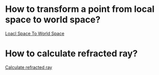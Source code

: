 # How to transform a point from local space to world space?
[Loacl Space To World Space](https://gaussformula.github.io/SpaceTransform)

# How to calculate refracted ray?
[Calculate refracted ray](https://gaussformula.github.io/Howtocalculaterefractedray)

